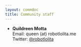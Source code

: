 ```yaml
---
layout: commdoc
title: Community staff
---
```


 - **Quildreen Motta**  
   Email: queen (at) robotlolita.me  
   Twitter: [@robotlolita](https://twitter.com/robotlolita)
